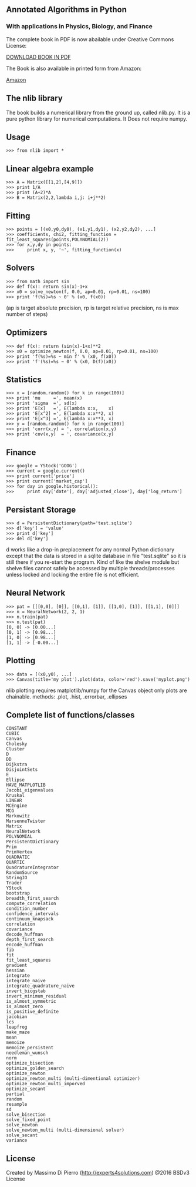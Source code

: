 ## Annotated Algorithms in Python

### With applications in Physics, Biology, and Finance

The complete book in PDF is now abailable under Creative Commons License:

[DOWNLOAD BOOK IN PDF](https://raw.githubusercontent.com/mdipierro/nlib/master/docs/book_numerical.pdf)

The Book is also available in printed form from Amazon:

[Amazon](http://www.amazon.com/Annotated-Algorithms-Python-Applications-Physics/dp/0991160401)

## The nlib library

The book builds a numerical library from the ground up, called nlib.py.
It is a pure python library for numerical computations. It Does not require numpy.

## Usage

    >>> from nlib import *

## Linear algebra example

    >>> A = Matrix([[1,2],[4,9]])
    >>> print 1/A 
    >>> print (A+2)*A
    >>> B = Matrix(2,2,lambda i,j: i+j**2)

## Fitting

    >>> points = [(x0,y0,dy0), (x1,y1,dy1), (x2,y2,dy2), ...]
    >>> coefficients, chi2, fitting_function = fit_least_squares(points,POLYNOMIAL(2))
    >>> for x,y,dy in points:
    >>>     print x, y, '~', fitting_function(x)

## Solvers
    
    >>> from math import sin
    >>> def f(x): return sin(x)-1+x
    >>> x0 = solve_newton(f, 0.0, ap=0.01, rp=0.01, ns=100)
    >>> print 'f(%s)=%s ~ 0' % (x0, f(x0))

(ap is target absolute precision, rp is target relative precision, ns is max number of steps)

## Optimizers

    >>> def f(x): return (sin(x)-1+x)**2
    >>> x0 = optimize_newton(f, 0.0, ap=0.01, rp=0.01, ns=100)
    >>> print 'f(%s)=%s ~ min f' % (x0, f(x0))    
    >>> print 'f'(%s)=%s ~ 0' % (x0, D(f)(x0))    

## Statistics

    >>> x = [random.random() for k in range(100)]
    >>> print 'mu     =', mean(x)
    >>> print 'sigma  =', sd(x)
    >>> print 'E[x]   =', E(lambda x:x,    x)
    >>> print 'E[x^2] =', E(lambda x:x**2, x)
    >>> print 'E[x^3] =', E(lambda x:x**3, x)
    >>> y = [random.random() for k in range(100)]
    >>> print 'corr(x,y) = ', correlation(x,y)
    >>> print 'cov(x,y)  = ', covariance(x,y)

## Finance

    >>> google = YStock('GOOG')
    >>> current = google.current()
    >>> print current['price']                                                                          
    >>> print current['market_cap']                                                                
    >>> for day in google.historical():
    >>>     print day['date'], day['adjusted_close'], day['log_return']

## Persistant Storage

    >>> d = PersistentDictionary(path='test.sqlite')
    >>> d['key'] = 'value'
    >>> print d['key']
    >>> del d['key']

d works like a drop-in preplacement for any normal Python dictionary except that the data is stored in a sqlite database in file "test.sqlite" so it is still there if you re-start the program. Kind of like the shelve module but shelve files cannot safely be accessed by multiple threads/processes unless locked and locking the entire file is not efficient.

## Neural Network

    >>> pat = [[[0,0], [0]], [[0,1], [1]], [[1,0], [1]], [[1,1], [0]]]
    >>> n = NeuralNetwork(2, 2, 1)
    >>> n.train(pat)
    >>> n.test(pat)
    [0, 0] -> [0.00...]
    [0, 1] -> [0.98...]
    [1, 0] -> [0.98...]
    [1, 1] -> [-0.00...]

## Plotting

    >>> data = [(x0,y0), ...]
    >>> Canvas(title='my plot').plot(data, color='red').save('myplot.png')

nlib plotting requires matplotlib/numpy for the Canvas object only
plots are chainable. methods: .plot, .hist, .errorbar, .ellipses

## Complete list of functions/classes

    CONSTANT
    CUBIC
    Canvas
    Cholesky
    Cluster
    D
    DD
    Dijkstra
    DisjointSets
    E
    Ellipse
    HAVE_MATPLOTLIB
    Jacobi_eigenvalues
    Kruskal
    LINEAR
    MCEngine
    MCG
    Markowitz
    MarsenneTwister
    Matrix
    NeuralNetwork
    POLYNOMIAL
    PersistentDictionary
    Prim
    PrimVertex
    QUADRATIC
    QUARTIC
    QuadratureIntegrator
    RandomSource
    StringIO
    Trader
    YStock
    bootstrap
    breadth_first_search
    compute_correlation
    condition_number
    confidence_intervals
    continuum_knapsack
    correlation
    covariance
    decode_huffman
    depth_first_search
    encode_huffman
    fib
    fit
    fit_least_squares
    gradient
    hessian
    integrate
    integrate_naive
    integrate_quadrature_naive
    invert_bicgstab
    invert_minimum_residual
    is_almost_symmetric
    is_almost_zero
    is_positive_definite
    jacobian
    lcs
    leapfrog
    make_maze
    mean
    memoize
    memoize_persistent
    needleman_wunsch
    norm
    optimize_bisection
    optimize_golden_search
    optimize_newton
    optimize_newton_multi (multi-dimentional optimizer)
    optimize_newton_multi_imporved
    optimize_secant
    partial
    random
    resample
    sd
    solve_bisection
    solve_fixed_point
    solve_newton
    solve_newton_multi (multi-dimensional solver)
    solve_secant
    variance

## License

Created by Massimo Di Pierro (http://experts4solutions.com) @2016 BSDv3 License